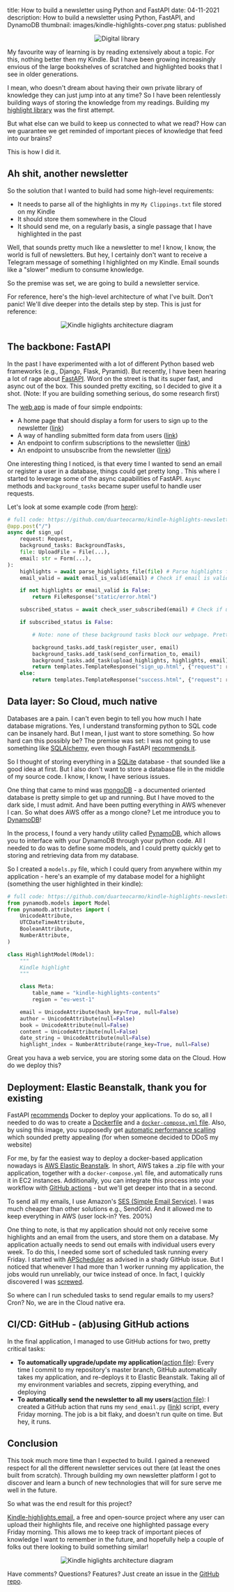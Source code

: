 title: How to build a newsletter using Python and FastAPI
date: 04-11-2021
description: How to build a newsletter using Python, FastAPI, and DynamoDB
thumbnail: images/kindle-highlights-cover.png
status: published

<center>
<img src="{static}/images/newsletter-cover.jpg" alt="Digital library" style="max-width:100%;">
</center>

My favourite way of learning is by reading extensively about a topic. For this, nothing better then my Kindle. But I have been growing increasingly envious of the large bookshelves of scratched and highlighted books that I see in older generations. 

I mean, who doesn't dream about having their own private library of knowledge they can just jump into at any time? So I have been relentlessly building ways of storing the knowledge from my readings. Building my [highlight library](https://duarteocarmo.com/blog/managing-kindle-highlights-with-python-and-github.html) was the first attempt.

But what else can we build to keep us connected to what we read? How can we guarantee we get reminded of important pieces of knowledge that feed into our brains?

This is how I did it. 

## Ah shit, another newsletter 

So the solution that I wanted to build had some high-level requirements:

- It needs to parse all of the highlights in my `My Clippings.txt` file stored on my Kindle
- It should store them somewhere in the Cloud
- It should send me, on a regularly basis, a single passage that I have highlighted in the past

Well, that sounds pretty much like a newsletter to me! I know, I know, the world is full of newsletters. But hey, I certainly don't want to receive a Telegram message of something I highlighted on my Kindle. Email sounds like a "slower" medium to consume knowledge. 

So the premise was set, we are going to build a newsletter service. 

For reference, here's the high-level architecture of what I've built. Don't panic! We'll dive deeper into the details step by step. This is just for reference:

<center>
<img src="{static}/images/kindle-highlights-architecture.png" alt="Kindle higlights architecture diagram" style="max-width:100%;">
</center>

## The backbone: FastAPI

In the past I have experimented with a lot of different Python based web frameworks (e.g., Django, Flask, Pyramid). But recently, I have been hearing a lot of rage about [FastAPI](https://fastapi.tiangolo.com/). Word on the street is that its super fast, and async out of the box. This sounded pretty exciting, so I decided to give it a shot. (Note: If you are building something serious, do some research first)

The [web app](https://github.com/duarteocarmo/kindle-highlights-newsletter/blob/master/app/main.py#L23) is made of four simple endpoints:

- A home page that should display a form for users to sign up to the newsletter ([link](https://github.com/duarteocarmo/kindle-highlights-newsletter/blob/c6830513bbb0da05613f221102a47d3fe38409f7/app/main.py#L23))
- A way of handling submitted form data from users ([link](https://github.com/duarteocarmo/kindle-highlights-newsletter/blob/c6830513bbb0da05613f221102a47d3fe38409f7/app/main.py#L28))
- An endpoint to confirm subscriptions to the newsletter ([link](https://github.com/duarteocarmo/kindle-highlights-newsletter/blob/c6830513bbb0da05613f221102a47d3fe38409f7/app/main.py#L54))
- An endpoint to unsubscribe from the newsletter ([link](https://github.com/duarteocarmo/kindle-highlights-newsletter/blob/c6830513bbb0da05613f221102a47d3fe38409f7/app/main.py#L65))

One interesting thing I noticed, is that every time I wanted to send an email or register a user in a database, things could get pretty long . This where I started to leverage some of the async capabilities of FastAPI. `Async` methods and `background_tasks` became super useful to handle user requests. 

Let's look at some example code (from [here](https://github.com/duarteocarmo/kindle-highlights-newsletter/blob/master/app/main.py)):

```python
# full code: https://github.com/duarteocarmo/kindle-highlights-newsletter/blob/master/app/main.py
@app.post("/")
async def sign_up(
    request: Request,
    background_tasks: BackgroundTasks,
    file: UploadFile = File(...),
    email: str = Form(...),
):
    highlights = await parse_highlights_file(file) # Parse highlights from user
    email_valid = await email_is_valid(email) # Check if email is valid

    if not highlights or email_valid is False:
        return FileResponse("static/error.html")

    subscribed_status = await check_user_subscribed(email) # Check if user is subscribed

    if subscribed_status is False:

		# Note: none of these background tasks block our webpage. Pretty awesome.

        background_tasks.add_task(register_user, email)
        background_tasks.add_task(send_confirmation_to, email)
        background_tasks.add_task(upload_highlights, highlights, email)
        return templates.TemplateResponse("sign_up.html", {"request": request})
    else:
        return templates.TemplateResponse("success.html", {"request": request})
```

## Data layer: So Cloud, much native

Databases are a pain. I can't even begin to tell you how much I hate database migrations. Yes, I understand transforming python to SQL code can be insanely hard. But I mean, I just want to store something. So how hard can this possibly be? The premise was set: I was not going to use something like [SQLAlchemy](https://www.sqlalchemy.org/), even though FastAPI [recommends it](https://fastapi.tiangolo.com/tutorial/sql-databases/). 

So I thought of storing everything in a [SQLite](https://www.sqlite.org/index.html) database - that sounded like a good idea at first. But I also don't want to store a database file in the middle of my source code. I know, I know, I have serious issues. 

One thing that came to mind was [mongoDB](https://www.mongodb.com/) - a documented oriented database is pretty simple to get up and running. But I have moved to the dark side, I must admit. And have been putting everything in AWS whenever I can. So what does AWS offer as a mongo clone? Let me introduce you to [DynamoDB](https://aws.amazon.com/dynamodb/)!

In the process, I found a very handy utility called [PynamoDB](https://pynamodb.readthedocs.io/en/latest/), which allows you to interface with your DynamoDB through your python code. All I needed to do was to define some models, and I could pretty quickly get to storing and retrieving data from my database. 

So I created a `models.py` file, which I could query from anywhere within my application - here's an example of my database model for a highlight (something the user highlighted in their kindle):

```python
# full code: https://github.com/duarteocarmo/kindle-highlights-newsletter/blob/master/app/models.py
from pynamodb.models import Model
from pynamodb.attributes import (
    UnicodeAttribute,
    UTCDateTimeAttribute,
    BooleanAttribute,
    NumberAttribute,
)

class HighlightModel(Model):
    """
    Kindle highlight
    """

    class Meta:
        table_name = "kindle-highlights-contents"
        region = "eu-west-1"

    email = UnicodeAttribute(hash_key=True, null=False)
    author = UnicodeAttribute(null=False)
    book = UnicodeAttribute(null=False)
    content = UnicodeAttribute(null=False)
    date_string = UnicodeAttribute(null=False)
    highlight_index = NumberAttribute(range_key=True, null=False)
```

Great you hava a web service, you are storing some data on the Cloud. How do we deploy this? 

## Deployment: Elastic Beanstalk, thank you for existing

FastAPI [recommends](https://fastapi.tiangolo.com/deployment/docker/) Docker to deploy your applications. To do so, all I needed to do was to create a [Dockerfile](https://github.com/duarteocarmo/kindle-highlights-newsletter/blob/master/Dockerfile) and a [`docker-compose.yml` file](https://github.com/duarteocarmo/kindle-highlights-newsletter/blob/master/docker-compose.yml). Also, by using this image, you supposedly get [automatic performance scalling](https://github.com/tiangolo/uvicorn-gunicorn-fastapi-docker) which sounded pretty appealing (for when someone decided to DDoS my website)

For me, by far the easiest way to deploy a docker-based application nowadays is [AWS Elastic Beanstalk](https://aws.amazon.com/elasticbeanstalk/). In short, AWS takes a .zip file with your application, together with a `docker-compose.yml` file, and automatically runs it in EC2 instances. Additionally, you can integrate this process into your workflow with [GitHub actions](https://github.com/features/actions) - but we'll get deeper into that in a second. 

To send all my emails, I use Amazon's [SES (Simple Email Service)](https://aws.amazon.com/ses/). I was much cheaper than other solutions e.g., SendGrid. And it allowed me to keep everything in AWS (user lock-in? Yes. 200%)

One thing to note, is that my application should not only receive some highlights and an email from the users, and store them on a database. My application actually needs to send out emails with individual users every week. To do this, I needed some sort of scheduled task running every Friday. I started with [APScheduler](https://github.com/tiangolo/fastapi/issues/520#issuecomment-716969948) as advised in a shady GitHub issue. But I noticed that whenever I had more than 1 worker running my application, the jobs would run unreliably, our twice instead of once. In fact, I quickly discovered I was [screwed](https://apscheduler.readthedocs.io/en/stable/faq.html#how-do-i-share-a-single-job-store-among-one-or-more-worker-processes).

So where can I run scheduled tasks to send regular emails to my users? Cron? No, we are in the Cloud native era. 

## CI/CD: GitHub - (ab)using GitHub actions

In the final application, I managed to use GitHub actions for two, pretty critical tasks:

- **To automatically upgrade/update my application**([action file](https://github.com/duarteocarmo/kindle-highlights-newsletter/blob/master/.github/workflows/elastic_beanstalk.yml)): Every time I commit to my repository's master branch, GitHub automatically takes my application, and re-deploys it to Elastic Beanstalk. Taking all of my environment variables and secrets, zipping everything, and deploying 
- **To automatically send the newsletter to all my users**([action file](https://github.com/duarteocarmo/kindle-highlights-newsletter/blob/master/.github/workflows/send_newsletter.yml)): I created a GitHub action that runs my `send_email.py` ([link](https://github.com/duarteocarmo/kindle-highlights-newsletter/blob/master/send_email.py)) script, every Friday morning. The job is a bit flaky, and doesn't run quite on time. But hey, it runs. 

## Conclusion

This took much more time than I expected to build. I gained a renewed respect for all the different newsletter services out there (at least the ones built from scratch). Through building my own newsletter platform I got to discover and learn a bunch of new technologies that will for sure serve me well in the future. 

So what was the end result for this project? 

[Kindle-highlights.email](https://kindle-highlights.email/), a free and open-source project where any user can upload their highlights file, and receive one highlighted passage every Friday morning. This allows me to keep track of important pieces of knowledge I want to remember in the future, and hopefully help a couple of folks out there looking to build something similar!

<center>
<img src="{static}/images/kindle-highlights.png" alt="Kindle higlights architecture diagram" style="max-width:100%;">
</center>

Have comments? Questions? Features? Just create an issue in the [GitHub repo](https://github.com/duarteocarmo/kindle-highlights-newsletter).

